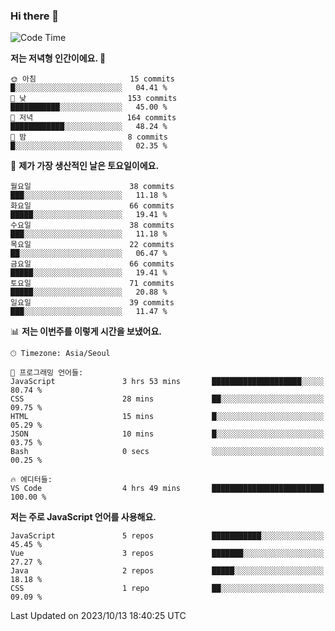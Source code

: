 ### Hi there 👋

<!--
**hi-aa/hi-aa** is a ✨ _special_ ✨ repository because its `README.md` (this file) appears on your GitHub profile.

Here are some ideas to get you started:

- 🔭 I’m currently working on ...
- 🌱 I’m currently learning ...
- 👯 I’m looking to collaborate on ...
- 🤔 I’m looking for help with ...
- 💬 Ask me about ...
- 📫 How to reach me: ...
- 😄 Pronouns: ...
- ⚡ Fun fact: ...
-->

<!--START_SECTION:waka-->
![Code Time](http://img.shields.io/badge/Code%20Time-20%20hrs%2032%20mins-blue)

**저는 저녁형 인간이에요. 🦉** 

```text
🌞 아침                     15 commits          █░░░░░░░░░░░░░░░░░░░░░░░░   04.41 % 
🌆 낮　                     153 commits         ███████████░░░░░░░░░░░░░░   45.00 % 
🌃 저녁                     164 commits         ████████████░░░░░░░░░░░░░   48.24 % 
🌙 밤　                     8 commits           █░░░░░░░░░░░░░░░░░░░░░░░░   02.35 % 
```
📅 **제가 가장 생산적인 날은 토요일이에요.** 

```text
월요일                      38 commits          ███░░░░░░░░░░░░░░░░░░░░░░   11.18 % 
화요일                      66 commits          █████░░░░░░░░░░░░░░░░░░░░   19.41 % 
수요일                      38 commits          ███░░░░░░░░░░░░░░░░░░░░░░   11.18 % 
목요일                      22 commits          ██░░░░░░░░░░░░░░░░░░░░░░░   06.47 % 
금요일                      66 commits          █████░░░░░░░░░░░░░░░░░░░░   19.41 % 
토요일                      71 commits          █████░░░░░░░░░░░░░░░░░░░░   20.88 % 
일요일                      39 commits          ███░░░░░░░░░░░░░░░░░░░░░░   11.47 % 
```


📊 **저는 이번주를 이렇게 시간을 보냈어요.** 

```text
🕑︎ Timezone: Asia/Seoul

💬 프로그래밍 언어들: 
JavaScript               3 hrs 53 mins       ████████████████████░░░░░   80.74 % 
CSS                      28 mins             ██░░░░░░░░░░░░░░░░░░░░░░░   09.75 % 
HTML                     15 mins             █░░░░░░░░░░░░░░░░░░░░░░░░   05.29 % 
JSON                     10 mins             █░░░░░░░░░░░░░░░░░░░░░░░░   03.75 % 
Bash                     0 secs              ░░░░░░░░░░░░░░░░░░░░░░░░░   00.25 % 

🔥 에디터들: 
VS Code                  4 hrs 49 mins       █████████████████████████   100.00 % 
```

**저는 주로 JavaScript 언어를 사용해요.** 

```text
JavaScript               5 repos             ███████████░░░░░░░░░░░░░░   45.45 % 
Vue                      3 repos             ███████░░░░░░░░░░░░░░░░░░   27.27 % 
Java                     2 repos             █████░░░░░░░░░░░░░░░░░░░░   18.18 % 
CSS                      1 repo              ██░░░░░░░░░░░░░░░░░░░░░░░   09.09 % 
```




 Last Updated on 2023/10/13 18:40:25 UTC
<!--END_SECTION:waka-->
